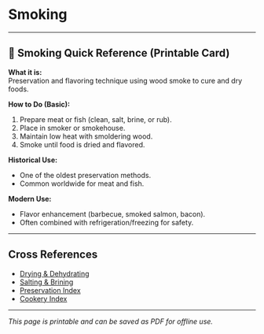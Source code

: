 # Smoking

---

## 📜 Smoking Quick Reference (Printable Card)

**What it is:**  
Preservation and flavoring technique using wood smoke to cure and dry foods.  

**How to Do (Basic):**  
1. Prepare meat or fish (clean, salt, brine, or rub).  
2. Place in smoker or smokehouse.  
3. Maintain low heat with smoldering wood.  
4. Smoke until food is dried and flavored.  

**Historical Use:**  
- One of the oldest preservation methods.  
- Common worldwide for meat and fish.  

**Modern Use:**  
- Flavor enhancement (barbecue, smoked salmon, bacon).  
- Often combined with refrigeration/freezing for safety.  

---

## Cross References  

- [Drying & Dehydrating](drying-dehydrating.md)  
- [Salting & Brining](salting-brining.md)  
- [Preservation Index](../../../preservation.md)  
- [Cookery Index](../../../cookery.md)  

---

*This page is printable and can be saved as PDF for offline use.*
